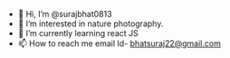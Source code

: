- 👋 Hi, I’m @surajbhat0813
- 👀 I’m interested in nature photography.
- 🌱 I’m currently learning react JS
- 📫 How to reach me email Id- bhatsuraj22@gmail.com

<!---
surajbhat0813/surajbhat0813 is a ✨ special ✨ repository because its `README.md` (this file) appears on your GitHub profile.
You can click the Preview link to take a look at your changes.
--->
